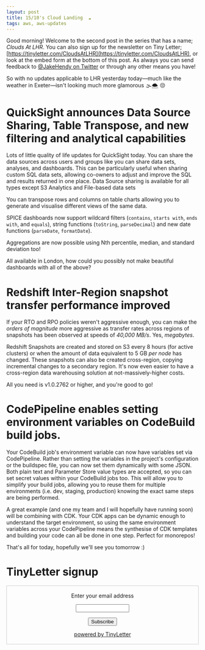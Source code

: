```yaml
---
layout: post
title: 15/10's Cloud Landing  ☁
tags: aws, aws-updates
---
```


Good morning! Welcome to the second post in the series that has a name; _Clouds At LHR_. You can also sign up for the newsletter on Tiny Letter; [https://tinyletter.com/CloudsAtLHR](https://tinyletter.com/CloudsAtLHR), or look at the embed form at the bottom of this post. As always you can send feedback to [@JakeHendy on Twitter](https://twitter.com/JakeHendy) or through any other means you have!

So with no updates applicable to LHR yesterday today—much like the weather in Exeter—isn't looking much more glamorous 🌫🌨 😒

# QuickSight announces Data Source Sharing, Table Transpose, and new filtering and analytical capabilities
Lots of little quality of life updates for QuickSight today.
You can share the data sources across users and groups like you can share data sets, analyses, and dashboards. This can be particularly useful when sharing custom SQL data sets, allowing co-owners to adjust and improve the SQL and results returned in one place.
Data Source sharing is available for all types except S3 Analytics and File-based data sets

You can transpose rows and columns on table charts allowing you to generate and visualise different views of the same data.

SPICE dashboards now support wildcard filters (`contains`, `starts with`, `ends with`, and `equals`), string functions (`toString`, `parseDecimal`) and new date functions (`parseDate`, `formatDate`).

Aggregations are now possible using Nth percentile, median, and standard deviation too!

All available in London, how could you possibly not make beautiful dashboards with all of the above?

# Redshift Inter-Region snapshot transfer performance improved
If your RTO and RPO policies weren't aggressive enough, you can make the _orders of magnitude_ more aggressive as transfer rates across regions of snapshots has been observed at speeds of *40,000 MB/s*. Yes, _megabytes_. 

Redshift Snapshots are created and stored on S3 every 8 hours (for active clusters) or when the amount of data equivalent to 5 GB _per node_ has changed. These snapshots can also be created cross-region, copying incremental changes to a secondary region.
It's now even easier to have a cross-region data warehousing solution at not-massively-higher costs.

All you need is v1.0.2762 or higher, and you're good to go!

# CodePipeline enables setting environment variables on CodeBuild build jobs. 
Your CodeBuild job's environment variable can now have variables set via CodePipeline. Rather than setting the variables in the project's configuration or the buildspec file, you can now set them dynamically with some JSON.
Both plain text and Parameter Store value types are accepted, so you can set secret values within your CodeBuild jobs too. 
This will allow you to simplify your build jobs, allowing you to reuse them for multiple environments (i.e. dev, staging, production) knowing the exact same steps are being performed. 

A great example (and one my team and I will hopefully have running soon) will be combining with CDK. Your CDK apps can be dynamic enough to understand the target environment, so using the same environment variables across your CodePipeline means the synthesise of CDK templates and building your code can all be done in one step. Perfect for monorepos!

That's all for today, hopefully we'll see you tomorrow :) 

# TinyLetter signup

<form style="border:1px solid #ccc;padding:3px;text-align:center;" action="https://tinyletter.com/CloudsAtLHR" method="post" target="popupwindow" onsubmit="window.open('https://tinyletter.com/CloudsAtLHR', 'popupwindow', 'scrollbars=yes,width=800,height=600');return true"><p><label for="tlemail">Enter your email address</label></p><p><input type="text" style="width:140px" name="email" id="tlemail" /></p><input type="hidden" value="1" name="embed"/><input type="submit" value="Subscribe" /><p><a href="https://tinyletter.com" target="_blank">powered by TinyLetter</a></p></form>
